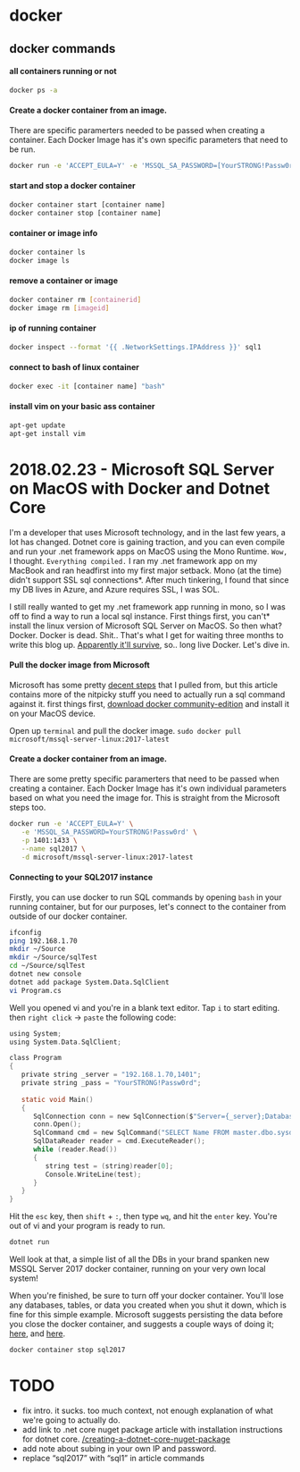 # docker

## docker commands

#### all containers running or not
```bash
docker ps -a
```

#### Create a docker container from an image.
There are specific paramerters needed to be passed when creating a container. Each Docker Image has it's own specific parameters that need to be run.
```bash
docker run -e 'ACCEPT_EULA=Y' -e 'MSSQL_SA_PASSWORD=[YourSTRONG!Passw0rd]' -p 1401:1433 --name sql1 -d microsoft/mssql-server-linux:2017-latest
```

#### start and stop a docker container 
```bash
docker container start [container name]
docker container stop [container name]
```

#### container or image info

```bash 
docker container ls
docker image ls
```

#### remove a container or image
```bash
docker container rm [containerid]
docker image rm [imageid]
```

#### ip of running container
```bash
docker inspect --format '{{ .NetworkSettings.IPAddress }}' sql1
```

#### connect to bash of linux container
```bash
docker exec -it [container name] "bash"
```

#### install vim on your basic ass container
```bash
apt-get update
apt-get install vim
```



# 2018.02.23 - Microsoft SQL Server on MacOS with Docker and Dotnet Core

I'm a developer that uses Microsoft technology, and in the last few years, a lot has changed. Dotnet core is gaining traction, and you can even compile and run your .net framework apps on MacOS using the Mono Runtime. `Wow,` I thought. `Everything compiled.` I ran my .net framework app on my MacBook and ran headfirst into my first major setback. Mono (at the time) didn't support SSL sql connections*. After much tinkering, I found that since my DB lives in Azure, and Azure requires SSL, I was SOL.

I still really wanted to get my .net framework app running in mono, so I was off to find a way to run a local sql instance.
First things first, you can't* install the linux version of Microsoft SQL Server on MacOS. So then what? Docker. Docker is dead. Shit.. That's what I get for waiting three months to write this blog up. [Apparently it'll survive](https://chrisshort.net/docker-inc-is-dead/), so.. long live Docker. Let's dive in.

#### Pull the docker image from Microsoft
Microsoft has some pretty [decent steps](https://docs.microsoft.com/en-us/sql/linux/quickstart-install-connect-docker) that I pulled from, but this article contains more of the nitpicky stuff you need to actually run a sql command against it. first things first, [download docker community-edition](https://www.docker.com/community-edition) and install it on your MacOS device.

Open up `terminal` and pull the docker image. `sudo docker pull microsoft/mssql-server-linux:2017-latest`

#### Create a docker container from an image.
There are some pretty specific paramerters that need to be passed when creating a container. Each Docker Image has it's own individual parameters based on what you need the image for. This is straight from the Microsoft steps too.

```bash
docker run -e 'ACCEPT_EULA=Y' \
   -e 'MSSQL_SA_PASSWORD=YourSTRONG!Passw0rd' \
   -p 1401:1433 \
   --name sql2017 \
   -d microsoft/mssql-server-linux:2017-latest
```

#### Connecting to your SQL2017 instance

Firstly, you can use docker to run SQL commands by opening `bash` in your running container, but for our purposes, let's connect to the container from outside of our docker container.

```bash
ifconfig
ping 192.168.1.70
mkdir ~/Source
mkdir ~/Source/sqlTest
cd ~/Source/sqlTest
dotnet new console
dotnet add package System.Data.SqlClient
vi Program.cs
```

Well you opened vi and you're in a blank text editor. Tap `i` to start editing. then `right click` -> `paste` the following code:

```c
using System;
using System.Data.SqlClient;

class Program
{
   private string _server = "192.168.1.70,1401";
   private string _pass = "YourSTRONG!Passw0rd";
   
   static void Main()
   {
      SqlConnection conn = new SqlConnection($"Server={_server};Database=Master;User Id=SA;Password={_pass}");
      conn.Open();
      SqlCommand cmd = new SqlCommand("SELECT Name FROM master.dbo.sysdatabases", conn);
      SqlDataReader reader = cmd.ExecuteReader();
      while (reader.Read())
      {
         string test = (string)reader[0];
         Console.WriteLine(test);
      }
   }
}
```

Hit the `esc` key, then `shift` + `:`, then type `wq`, and hit the `enter` key. You're out of vi and your program is ready to run.

```bash
dotnet run
```

Well look at that, a simple list of all the DBs in your brand spanken new MSSQL Server 2017 docker container, running on your very own local system! 

When you're finished, be sure to turn off your docker container. You'll lose any databases, tables, or data you created when you shut it down, which is fine for this simple example. Microsoft suggests persisting the data before you close the docker container, and suggests a couple ways of doing it; [here](https://docs.microsoft.com/en-us/sql/linux/tutorial-restore-backup-in-sql-server-container), and [here](https://docs.microsoft.com/en-us/sql/linux/sql-server-linux-configure-docker#persist).

```bash
docker container stop sql2017
```

# TODO
- fix intro. it sucks. too much context, not enough explanation of what we're going to actually do.
- add link to .net core nuget package article with installation instructions for dotnet core. [/creating-a-dotnet-core-nuget-package](http://richminchuk.io/creating-a-dotnet-core-nuget-package)
- add note about subing in your own IP and password. 
- replace “sql2017” with “sql1” in article commands